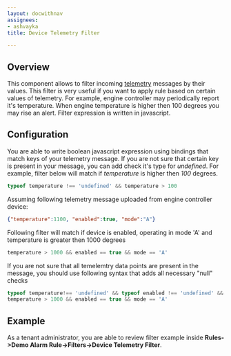 ```yaml
---
layout: docwithnav
assignees:
- ashvayka
title: Device Telemetry Filter

---
```


## Overview

This component allows to filter incoming [telemetry](/docs/user-guide/telemetry/) messages by their values.
This filter is very useful if you want to apply rule based on certain values of telemetry. 
For example, engine controller may periodically report it's temperature. 
When engine temperature is higher then 100 degrees you may rise an alert. 
Filter expression is written in javascript. 

## Configuration

You are able to write boolean javascript expression using bindings that match keys of your telemetry message.
If you are not sure that certain key is present in your message, you can add check it's type for *undefined*.
For example, filter below will match if *temperature* is higher then *100* degrees.  

```javascript
typeof temperature !== 'undefined' && temperature > 100
```

Assuming following telemetry message uploaded from engine controller device:

```json
{"temperature":1100, "enabled":true, "mode":"A"}
``` 

Following filter will match if device is enabled, operating in mode 'A' and temperature is greater then 1000 degrees 

```javascript
temperature > 1000 && enabled == true && mode == 'A'
```

If you are not sure that all temelemtry data points are present in the message, you should use following syntax that adds all necessary "null" checks

```javascript
typeof temperature!== 'undefined' && typeof enabled !== 'undefined' && typeof mode !== 'undefined' && 
temperature > 1000 && enabled == true && mode == 'A'
```

## Example

As a tenant administrator, you are able to review filter example inside **Rules->Demo Alarm Rule->Filters->Device Telemetry Filter**.
